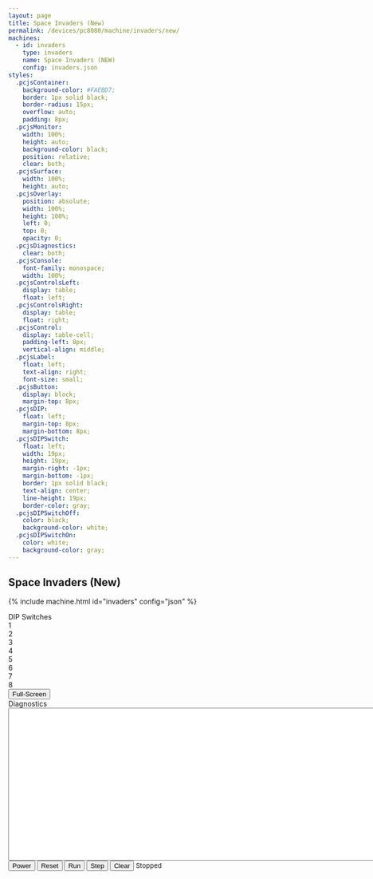```yaml
---
layout: page
title: Space Invaders (New)
permalink: /devices/pc8080/machine/invaders/new/
machines:
  - id: invaders
    type: invaders
    name: Space Invaders (NEW)
    config: invaders.json
styles:
  .pcjsContainer:
    background-color: #FAEBD7;
    border: 1px solid black;
    border-radius: 15px;
    overflow: auto;
    padding: 8px;
  .pcjsMonitor:
    width: 100%;
    height: auto;
    background-color: black;
    position: relative;
    clear: both;
  .pcjsSurface:
    width: 100%;
    height: auto;
  .pcjsOverlay:
    position: absolute;
    width: 100%;
    height: 100%;
    left: 0;
    top: 0;
    opacity: 0;
  .pcjsDiagnostics:
    clear: both;
  .pcjsConsole:
    font-family: monospace;
    width: 100%;
  .pcjsControlsLeft:
    display: table;
    float: left;
  .pcjsControlsRight:
    display: table;
    float: right;
  .pcjsControl:
    display: table-cell;
    padding-left: 8px;
    vertical-align: middle;
  .pcjsLabel:
    float: left;
    text-align: right;
    font-size: small;
  .pcjsButton:
    display: block;
    margin-top: 8px;
  .pcjsDIP:
    float: left;
    margin-top: 8px;
    margin-bottom: 8px;
  .pcjsDIPSwitch:
    float: left;
    width: 19px;
    height: 19px;
    margin-right: -1px;
    margin-bottom: -1px;
    border: 1px solid black;
    text-align: center;
    line-height: 19px;
    border-color: gray;
  .pcjsDIPSwitchOff:
    color: black;
    background-color: white;
  .pcjsDIPSwitchOn:
    color: white;
    background-color: gray;
---
```


Space Invaders (New)
--------------------

{% include machine.html id="invaders" config="json" %}

<div id="invaders" class="pcjsContainer">
  <div id="monitorInvaders" class="pcjsMonitor"></div>
  <div class="pcjsControlsLeft">
    <div class="pcjsDIP">
      <div>DIP Switches</div>
      <div id="sw1" class="pcjsDIPSwitch pcjsDIPSwitchOff">1</div>
      <div id="sw2" class="pcjsDIPSwitch pcjsDIPSwitchOff">2</div>
      <div id="sw3" class="pcjsDIPSwitch pcjsDIPSwitchOff">3</div>
      <div id="sw4" class="pcjsDIPSwitch pcjsDIPSwitchOff">4</div>
      <div id="sw5" class="pcjsDIPSwitch pcjsDIPSwitchOff">5</div>
      <div id="sw6" class="pcjsDIPSwitch pcjsDIPSwitchOff">6</div>
      <div id="sw7" class="pcjsDIPSwitch pcjsDIPSwitchOff">7</div>
      <div id="sw8" class="pcjsDIPSwitch pcjsDIPSwitchOff">8</div>
    </div>
  </div>
  <div class="pcjsControlsRight">
    <div class="pcjsControl"><button class="pcjsButton" id="zoomInvaders">Full-Screen</button></div>
  </div>
</div>
<div class="pcjsDiagnostics">
  <div>
    <div>Diagnostics</div>
    <textarea id="printInvaders" class="pcjsConsole" cols="128" rows="20" spellcheck="false"></textarea>
  </div>
  <button id="powerInvaders">Power</button>
  <button id="resetInvaders">Reset</button>
  <button id="runInvaders">Run</button>
  <button id="stepInvaders">Step</button>
  <button id="clearInvaders">Clear</button>
  <span id="speedInvaders" style="font-size:small">Stopped</span>
</div>
